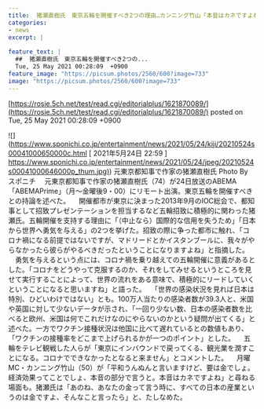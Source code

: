 ```yaml
---
title:  猪瀬直樹氏　東京五輪を開催すべき2つの理由…カンニング竹山「本音はカネですよね」  
categories:
- news
excerpt: |
  
feature_text: |
  ##  猪瀬直樹氏　東京五輪を開催すべき2つの...
  Tue, 25 May 2021 00:28:09  +0900
feature_image: "https://picsum.photos/2560/600?image=733"
image: "https://picsum.photos/2560/600?image=733"
---
```


[https://rosie.5ch.net/test/read.cgi/editorialplus/1621870089/](https://rosie.5ch.net/test/read.cgi/editorialplus/1621870089/)
posted on Tue, 25 May 2021 00:28:09  +0900

<!--more-->

![](https://www.sponichi.co.jp/entertainment/news/2021/05/24/kiji/20210524s00041000650000c.html [ 2021年5月24日 22:59 ] [https://www.sponichi.co.jp/entertainment/news/2021/05/24/jpeg/20210524s00041000646000p_thum.jpg)](https://www.sponichi.co.jp/entertainment/news/2021/05/24/jpeg/20210524s00041000646000p_thum.jpg)) 元東京都知事で作家の猪瀬直樹氏 Photo By スポニチ 　元東京都知事で作家の猪瀬直樹氏（74）が24日放送のABEMA「ABEMAPrime」（月〜金曜後9・00）にリモート出演。東京五輪を開催すべきとの持論を述べた。 　開催都市が東京に決まった2013年9月のIOC総会で、都知事として招致プレゼンテーションを担当するなど五輪招致に積極的に関わった猪瀬氏。五輪開催を支持する理由に「（中止なら）国際的な信用を失うため」「日本から世界へ勇気を与える」の2つを挙げた。招致の際に争った都市に触れ、「コロナ禍になる前提ではないですが、マドリードとかイスタンブールに、我々がやらなかったら彼らがやるべきだったということになりますよね」と指摘した。 　勇気を与えるという点には、コロナ禍を乗り越えての五輪開催に意義があるとした。「コロナをどうやって克服するのか、それをしてみせるというところを見せて実行することによって、世界の流れをある意味で、積極的にリードしていくということになると思いますね」と語った。 　「世界の感染状況を見れば日本は特別、ひどいわけではない」とも。100万人当たりの感染者数が39.3人と、米国や英国に対して少ないデータが示され、「一回り少ない数、日本の感染者数を比べると欧州、米国は何でこれだけなのにやらないのかという疑問が出てくる」と述べた。一方でワクチン接種状況は他国に比べて遅れているとの数値もあり、「ワクチンの接種率をどこまで上げられるかが一つのポイント」とした。 　五輪をテレビ観戦した人らが「東京にインバウンドで戻ってくる、観光業を潤すことになる。コロナでできなかったとなると来ません」とコメントした。 　月曜MC・カンニング竹山（50）が「平和うんぬんと言いますけど、要は金でしょ。経済効果ってことでしょ、本音の部分で言うと。本音はカネですよね」と尋ねる場面も。猪瀬氏は「あのね、あなたの金って言う時に、すべての日本の産業というのは金ですよ、そんなこと言ったら」と、たしなめた。
